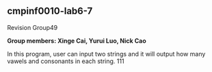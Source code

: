 ## cmpinf0010-lab6-7


Revision Group49


__Group members: Xinge Cai, Yurui Luo, Nick Cao__




In this program, user can input two strings and it will output how many vawels and consonants in each string.
111
